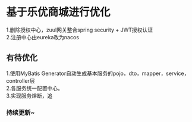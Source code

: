 # 基于乐优商城进行优化
1.删除授权中心，zuul网关整合spring security + JWT授权认证   
2.注册中心由eureka改为nacos   

## 有待优化
1.使用MyBatis Generator自动生成基本服务的pojo，dto，mapper，service，controller层   
2.各服务统一配置中心。  
3.实现服务熔断，追   

### 持续更新~
